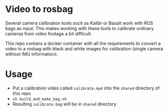 # Video to rosbag
Several camera calibration tools such as Kalibr or Basalt work with ROS bags as input.
This makes working with these tools to calibrate ordinary cameras from video footage
a bit difficult. 

This repo contans a docker container with all the requirements to convert a video
to a rosbag with black and white images for calibration (single camera without IMU information).

# Usage
-  Put a calibration video called `calibrate.mp4` into the `shared` directory of this repo
- `sh build_and_make_bag.sh`
- Resulting `calibrate.bag` will be in `shared` directory.
